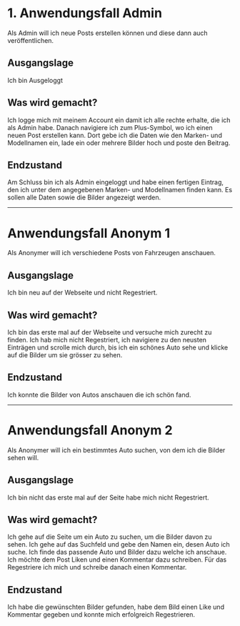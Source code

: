 # 1. Anwendungsfall Admin
Als Admin will ich neue Posts erstellen können und diese dann auch veröffentlichen.

## Ausgangslage  
Ich bin Ausgeloggt 

## Was wird gemacht?  
Ich logge mich mit meinem Account ein damit ich alle rechte erhalte, die ich als Admin habe. Danach navigiere ich zum Plus-Symbol, wo ich einen neuen Post erstellen kann. Dort gebe ich die Daten wie den Marken- und Modellnamen ein, lade ein oder mehrere Bilder hoch und poste den Beitrag.

## Endzustand  
Am Schluss bin ich als Admin eingeloggt und habe einen fertigen Eintrag, den ich unter dem angegebenen Marken- und Modellnamen finden kann. Es sollen alle Daten sowie die Bilder angezeigt werden.

---

# Anwendungsfall Anonym 1
Als Anonymer will ich verschiedene Posts von Fahrzeugen anschauen.

## Ausgangslage  
Ich bin neu auf der Webseite und nicht Regestriert.

## Was wird gemacht?
Ich bin das erste mal auf der Webseite und versuche mich zurecht zu finden. Ich hab mich nicht Regestriert, ich navigiere zu den neusten Einträgen und scrolle mich durch, bis ich ein schönes Auto sehe und klicke auf die Bilder um sie grösser zu sehen. 

## Endzustand  
Ich konnte die Bilder von Autos anschauen die ich schön fand.

---

# Anwendungsfall Anonym 2
Als Anonymer will ich ein bestimmtes Auto suchen, von dem ich die Bilder sehen will.

## Ausgangslage  
Ich bin nicht das erste mal auf der Seite habe mich nicht Regestriert.

## Was wird gemacht?  
Ich gehe auf die Seite um ein Auto zu suchen, um die Bilder davon zu sehen. Ich gehe auf das Suchfeld und gebe den Namen ein, desen Auto ich suche. Ich finde das passende Auto und Bilder dazu welche ich anschaue. Ich möchte dem Post Liken und einen Kommentar dazu schreiben. Für das Regestriere ich mich und schreibe danach einen Kommentar.

## Endzustand  
Ich habe die gewünschten Bilder gefunden, habe dem Bild einen Like und Kommentar gegeben und konnte mich erfolgreich Regestrieren.